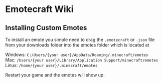 # Emotecraft Wiki

## Installing Custom Emotes

To install an emote you simple need to drag the `.emotecraft` or `.json` file from your downloads folder into the emotes folder which is located at

Windows: `C:/Users/{your user}/AppData/Roaming/.minecraft/emotes`\
Mac: `/Users/{your user}/Library/Application Support/minecraft/emotes`\
Linux: `/home/{your user}/.minecraft/emotes`

Restart your game and the emotes will show up.
